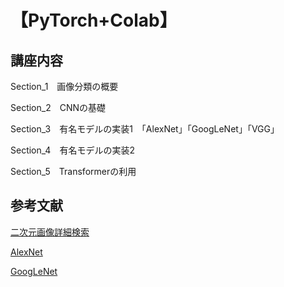 # 【PyTorch+Colab】
## 講座内容
Section_1　画像分類の概要

Section_2　CNNの基礎

Section_3　有名モデルの実装1　「AlexNet」「GoogLeNet」「VGG」

Section_4　有名モデルの実装2

Section_5　Transformerの利用
## 参考文献
[二次元画像詳細検索](https://ascii2d.net/)

[AlexNet](https://huggingface.co/spaces/pytorch/AlexNet)

[GoogLeNet](https://huggingface.co/spaces/pytorch/GoogleNet)
